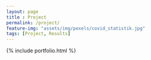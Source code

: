 ```yaml
--- 
layout: page
title : Project 
permalink: /project/
feature-img: "assets/img/pexels/covid_statistik.jpg"
tags: [Project, Results]
---
```


{% include portfolio.html %}
